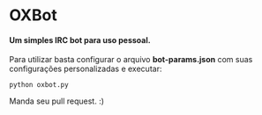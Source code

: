 # OXBot


#### Um simples IRC bot para uso pessoal.

Para utilizar basta configurar o arquivo **bot-params.json** com
suas configurações personalizadas e executar:

```python oxbot.py```

Manda seu pull request. :)